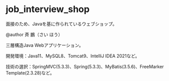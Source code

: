 # job_interview_shop

面接のため、Javaを基に作られているウェブショップ。

@author 斉 鵬（さい ほう）

三層構造Java Webアプリケーション。

開発環境：Java11、MySQL8、Tomcat9、IntelliJ IDEA 2021など。

技術の選択：SpringMVC(5.3.3)、Spring(5.3.3)、MyBatis(3.5.6)、FreeMarker Template(2.3.28)など。

